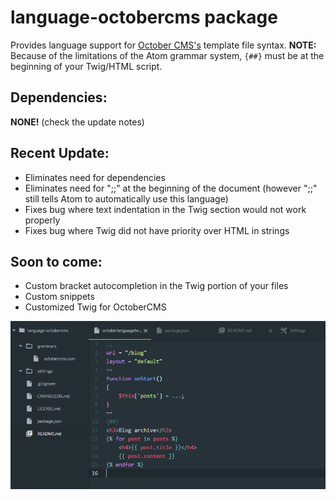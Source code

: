# language-octobercms package

Provides language support for [October CMS's](http://octobercms.com) template file syntax.
**NOTE:** Because of the limitations of the Atom grammar system, ``{##}`` must be at the beginning of your Twig/HTML script.

## Dependencies:
**NONE!** (check the update notes)

## Recent Update:
* Eliminates need for dependencies
* Eliminates need for ";;" at the beginning of the document (however ";;" still tells Atom to automatically use this language)
* Fixes bug where text indentation in the Twig section would not work properly
* Fixes bug where Twig did not have priority over HTML in strings

## Soon to come:
* Custom bracket autocompletion in the Twig portion of your files
* Custom snippets
* Customized Twig for OctoberCMS

![A screenshot of your package](https://github.com/dqsully/language-octobercms/blob/master/screenshot.png?raw=true)
